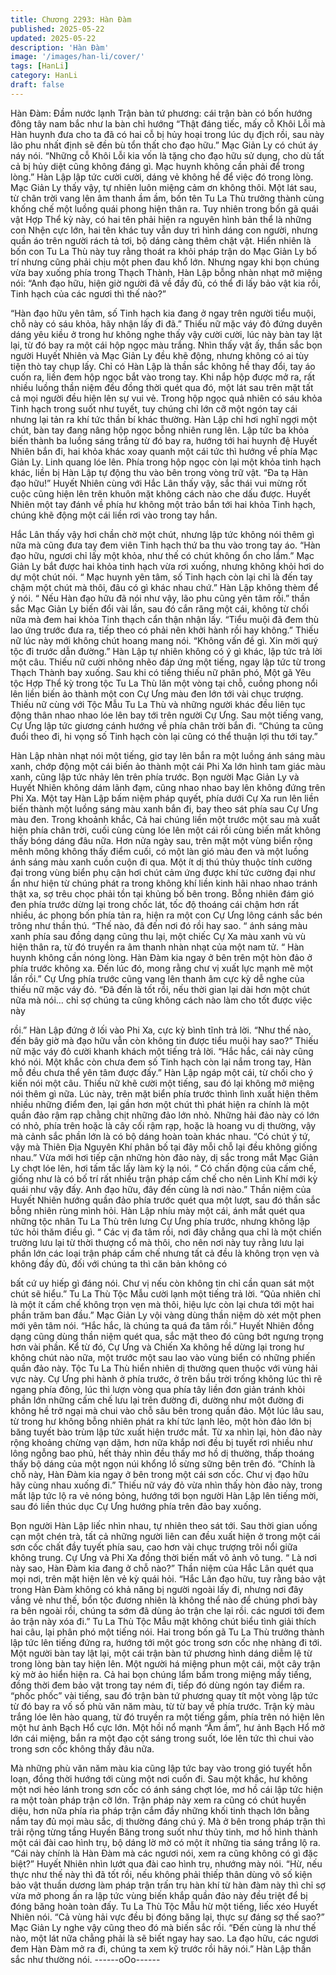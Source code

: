 ```yaml
---
title: Chương 2293: Hàn Đàm
published: 2025-05-22
updated: 2025-05-22
description: 'Hàn Đàm'
image: '/images/han-li/cover/'
tags: [HanLi]
category: HanLi
draft: false
---
```


Hàn Đàm: Đầm nước lạnh
Trận bàn tứ phương: cái trận bàn có bốn hướng đông tây nam bắc
như la bàn chỉ hướng
“Thật đáng tiếc, mấy cỗ Khôi Lỗi mà Hàn huynh đưa cho ta đã có
hai cỗ bị hủy hoại trong lúc dụ địch rồi, sau này lão phu nhất định
sẽ đền bù tổn thất cho đạo hữu.” Mạc Giản Ly có chút áy náy nói.
“Những cỗ Khôi Lỗi kia vốn là tặng cho đạo hữu sử dụng, cho dù
tất cả bị hủy diệt cũng không đáng gì. Mạc huynh không cần phải
để trong lòng.” Hàn Lập lập tức cười cười, dáng vẻ không hề để
việc đó trong lòng. Mạc Giản Ly thấy vậy, tự nhiên luôn miệng
cảm ơn không thôi.
Một lát sau, từ chân trời vang lên âm thanh ầm ầm, bốn tên Tu La
Thù trưởng thành cùng khống chế một luồng quái phong hiện
thân ra.
Tuy nhiên trong bốn gã quái vật Hợp Thể kỳ này, có hai tên phải
hiện ra nguyên hình bản thể là những con Nhện cực lớn, hai tên
khác tuy vẫn duy trì hình dáng con người, nhưng quần áo trên
người rách tả tơi, bộ dáng càng thêm chật vật.
Hiển nhiên là bốn con Tu La Thù này tuy rằng thoát ra khỏi pháp
trận do Mạc Giản Ly bố trí nhưng cũng phải chịu một phen đau
khổ lớn.
Nhưng ngay khi bọn chúng vừa bay xuống phía trong Thạch
Thành, Hàn Lập bỗng nhàn nhạt mở miệng nói:
“Anh đạo hữu, hiện giờ người đã về đầy đủ, có thể đi lấy bảo vật
kia rồi, Tinh hạch của các ngươi thì thế nào?”

“Hàn đạo hữu yên tâm, số Tinh hạch kia đang ở ngay trên người
tiểu muội, chỗ này có sáu khỏa, hãy nhận lấy đi đã.” Thiếu nữ
mặc váy đỏ đứng duyên dáng yêu kiều ở trong hư không nghe
thấy vậy cười cười, lúc này bàn tay lật lại, từ đó bay ra một cái
hộp ngọc màu trắng.
Nhìn thấy vật ấy, thần sắc bọn người Huyết Nhiên và Mạc Giản Ly
đều khẽ động, nhưng không có ai tùy tiện thò tay chụp lấy.
Chỉ có Hàn Lập là thần sắc không hề thay đổi, tay áo cuốn ra, liền
đem hộp ngọc bắt vào trong tay.
Khi nắp hộp được mở ra, rất nhiều luồng thần niệm đều đồng thời
quét qua đó, một lát sau trên mặt tất cả mọi người đều hiện lên
sự vui vẻ.
Trong hộp ngọc quả nhiên có sáu khỏa Tinh hạch trong suốt như
tuyết, tuy chúng chỉ lớn cỡ một ngón tay cái nhưng lại tản ra khí
tức thần bí khác thường.
Hàn Lập chỉ hơi nghĩ ngợi một chút, bàn tay đang nâng hộp ngọc
bỗng nhiên rung lên.
Lập tức ba khỏa biến thành ba luồng sáng trắng từ đó bay ra,
hướng tới hai huynh đệ Huyết Nhiên bắn đi, hai khỏa khác xoay
quanh một cái tức thì hướng về phía Mạc Giản Ly.
Linh quang lóe lên.
Phía trong hộp ngọc còn lại một khỏa tinh hạch khác, liền bị Hàn
Lập tự động thu vào bên trong vòng trữ vật.
“Đa tạ Hàn đạo hữu!” Huyết Nhiên cùng với Hắc Lân thấy vậy, sắc
thái vui mừng rốt cuộc cũng hiện lên trên khuôn mặt không cách
nào che dấu được.
Huyết Nhiên một tay đánh về phía hư không một trảo bắn tới hai
khỏa Tinh hạch, chúng khẽ động một cái liền rơi vào trong tay
hắn.

Hắc Lân thấy vậy hơi chần chờ một chút, nhưng lập tức không
nói thêm gì nữa mà cũng đưa tay đem viên Tinh hạch thứ ba thu
vào trong tay áo.
“Hàn đạo hữu, ngươi chỉ lấy một khỏa, như thế có chút không ổn
cho lắm.” Mạc Giản Ly bắt được hai khỏa tinh hạch vừa rơi
xuống, nhưng không khỏi hơi do dự một chút nói.
“ Mạc huynh yên tâm, số Tinh hạch còn lại chỉ là đến tay chậm
một chút mà thôi, đâu có gì khác nhau chứ.” Hàn Lập không thèm
để ý nói.
“ Nếu Hàn đạo hữu đã nói như vậy, lão phu cũng yên tâm rồi.”
thần sắc Mạc Giản Ly biến đổi vài lần, sau đó cắn răng một cái,
không từ chối nữa mà đem hai khỏa Tinh thạch cẩn thận nhận lấy.
“Tiểu muội đã đem thù lao ứng trước đưa ra, tiếp theo có phải
nên khởi hành rồi hay không.” Thiếu nữ lúc này mới không chút
hoang mang nói.
“Không vấn đề gì. Xin mời quý tộc đi trước dẫn đường.” Hàn Lập
tự nhiên không có ý gì khác, lập tức trả lời một câu.
Thiếu nữ cười nhõng nhẽo đáp ứng một tiếng, ngay lập tức từ
trong Thạch Thành bay xuống.
Sau khi có tiếng thiếu nữ phân phó, Một gã Yêu tộc Hợp Thể kỳ
trong tộc Tu La Thù lăn một vòng tại chỗ, cuồng phong nổi lên liền
biến ảo thành một con Cự Ưng màu đen lớn tới vài chục trượng.
Thiếu nữ cùng với Tộc Mẫu Tu La Thù và những người khác đều
liên tục động thân nhao nhao lóe lên bay tới trên người Cự Ưng.
Sau một tiếng vang, Cự Ưng lập tức giương cánh hướng về phía
chân trời bắn đi.
“Chúng ta cũng đuổi theo đi, hi vọng số Tinh hạch còn lại cũng có
thể thuận lợi thu tới tay.”

Hàn Lập nhàn nhạt nói một tiếng, giơ tay lên bắn ra một luồng
ánh sáng màu xanh, chớp động một cái biến ảo thành một cái Phi
Xa lớn hình tam giác màu xanh, cũng lập tức nhảy lên trên phía
trước.
Bọn người Mạc Giản Ly và Huyết Nhiên không dám lãnh đạm,
cũng nhao nhao bay lên không đứng trên Phi Xa.
Một tay Hàn Lập bấm niệm pháp quyết, phía dưới Cự Xa run lên
liền biến thành một luồng sáng màu xanh bắn đi, bay theo sát
phía sau Cự Ưng màu đen.
Trong khoảnh khắc, Cả hai chúng liền một trước một sau mà xuất
hiện phía chân trời, cuối cùng cùng lóe lên một cái rồi cùng biến
mất không thấy bóng dáng đâu nữa.
Hơn nửa ngày sau, trên mặt một vùng biển rộng mênh mông
không thấy điểm cuối, có một làn gió màu đen và một luồng ánh
sáng màu xanh cuồn cuộn đi qua.
Một ít dị thú thủy thuộc tính cường đại trong vùng biển phụ cận
hơi chút cảm ứng được khí tức cường đại như ẩn như hiện từ
chúng phát ra trong không khí liền kinh hãi nhao nhao tránh thật
xa, sợ trêu chọc phải tồn tại khủng bố bên trong.
Bỗng nhiên đám gió đen phía trước dừng lại trong chốc lát, tốc độ
thoáng cái chậm hơn rất nhiều, ác phong bốn phía tản ra, hiện ra
một con Cự Ưng lông cánh sắc bén trông như thần thú.
“Thế nào, đã đến nơi đó rồi hay sao. “ ánh sáng màu xanh phía
sau đồng dạng cũng thu lại, một chiếc Cự Xa màu xanh vù vù
hiện thân ra, từ đó truyền ra âm thanh nhàn nhạt của một nam tử.
“ Hàn huynh không cần nóng lòng. Hàn Đàm kia ngay ở bên trên
một hòn đảo ở phía trước không xa. Đến lúc đó, mong rằng chư
vị xuất lực mạnh mẽ một lần rồi.” Cự Ưng phía trước cũng vang
lên thanh âm cực kỳ dễ nghe của thiếu nữ mặc váy đỏ.
“Đã đến là tốt rồi, nếu thời gian lại dài hơn một chút nữa mà nói…
chỉ sợ chúng ta cũng không cách nào làm cho tốt được việc này

rồi.” Hàn Lập đứng ở lối vào Phi Xa, cực kỳ bình tĩnh trả lời.
“Như thế nào, đến bây giờ mà đạo hữu vẫn còn không tin được
tiểu muội hay sao?” Thiếu nữ mặc váy đỏ cười khanh khách một
tiếng trả lời.
“Hắc hắc, cái này cũng khó nói. Một khắc còn chưa đem số Tinh
hạch còn lại nắm trong tay, Hàn mỗ đều chưa thể yên tâm được
đấy.” Hàn Lập ngáp một cái, từ chối cho ý kiến nói một câu.
Thiếu nữ khẽ cười một tiếng, sau đó lại không mở miệng nói thêm
gì nữa.
Lúc này, trên mặt biển phía trước thình lình xuất hiện thêm nhiều
những điểm đen, lại gần hơn một chút thì phát hiện ra chính là
một quần đảo rậm rạp chằng chịt những đảo lớn nhỏ.
Những hải đảo này có lớn có nhỏ, phía trên hoặc là cây cối rậm
rạp, hoặc là hoang vu dị thường, vậy mà cảnh sắc phần lớn là có
bộ dáng hoàn toàn khác nhau.
“Có chút ý tứ, vậy mà Thiên Địa Nguyên Khí phân bố tại đây mỗi
chỗ lại đều không giống nhau.” Vừa mới hơi tiếp cận những hòn
đảo này, dị sắc trong mắt Mạc Giản Ly chợt lóe lên, hơi tấm tắc
lấy làm kỳ lạ nói.
“ Có chấn động của cấm chế, giống như là có bố trí rất nhiều trận
pháp cấm chế cho nên Linh Khí mới kỳ quái như vậy đấy. Anh
đạo hữu, đây đến cùng là nơi nào.” Thần niệm của Huyết Nhiên
hướng quần đảo phía trước quét qua một lượt, sau đó thần sắc
bỗng nhiên rùng mình hỏi.
Hàn Lập nhíu mày một cái, ánh mắt quét qua những tộc nhân Tu
La Thù trên lưng Cự Ưng phía trước, nhưng không lập tức hỏi
thăm điều gì.
“ Các vị đa tâm rồi, nơi đây chẳng qua chỉ là một chiến trường lưu
lại từ thời thượng cổ mà thôi, cho nên nơi này tuy rằng lưu lại
phần lớn các loại trận pháp cấm chế nhưng tất cả đều là không
trọn vẹn và không đầy đủ, đối với chúng ta thì căn bản không có

bất cứ uy hiếp gì đáng nói. Chư vị nếu còn không tin chỉ cần quan
sát một chút sẽ hiểu.” Tu La Thù Tộc Mẫu cười lạnh một tiếng trả
lời.
“Qủa nhiên chỉ là một ít cấm chế không trọn vẹn mà thôi, hiệu lực
còn lại chưa tới một hai phần trăm ban đầu.” Mạc Giản Ly vội
vàng dùng thần niệm dò xét một phen mới yên tâm nói.
“Hắc hắc, là chúng ta quá đa tâm rồi.” Huyết Nhiên đồng dạng
cũng dùng thần niệm quét qua, sắc mặt theo đó cũng bớt ngưng
trọng hơn vài phần.
Kể từ đó, Cự Ưng và Chiến Xa không hề dừng lại trong hư không
chút nào nữa, một trước một sau lao vào vùng biển có những
phiến quần đảo này.
Tộc Tu La Thù hiển nhiên dị thường quen thuộc với vùng hải vực
này.
Cự Ưng phi hành ở phía trước, ở trên bầu trời trống không lúc thì
rẽ ngang phía đông, lúc thì lượn vòng qua phía tây liền đơn giản
tránh khỏi phần lớn những cấm chế lưu lại trên đường đi, dường
như một đường đi không hề trở ngại mà chui vào chỗ sâu bên
trong quần đảo.
Một lúc lâu sau, từ trong hư không bỗng nhiên phát ra khí tức
lạnh lẽo, một hòn đảo lớn bị băng tuyết bào trùm lập tức xuất hiện
trước mắt.
Từ xa nhìn lại, hòn đảo này rộng khoảng chừng vạn dặm, hơn
nữa khắp nơi đều bị tuyết rơi nhiều như lông ngỗng bao phủ, hết
thảy nhìn đều thấy mơ hồ dị thường, thấp thoáng thấy bộ dáng
của một ngọn núi khổng lồ sừng sững bên trên đó.
“Chính là chỗ này, Hàn Đàm kia ngay ở bên trong một cái sơn
cốc. Chư vị đạo hữu hãy cùng nhau xuống đi.” Thiếu nữ váy đỏ
vừa nhìn thấy hòn đảo này, trong mắt lập tức lộ ra vẻ nóng bỏng,
hướng tới bọn người Hàn Lập lên tiếng mời, sau đó liền thúc dục
Cự Ưng hướng phía trên đảo bay xuống.

Bọn người Hàn Lập liếc nhìn nhau, tự nhiên theo sát tới.
Sau thời gian uống cạn một chén trà, tất cả những người liên can
đều xuất hiện ở trong một cái sơn cốc chất đầy tuyết phía sau,
cao hơn vài chục trượng trôi nổi giữa không trung.
Cự Ưng và Phi Xa đồng thời biến mất vô ảnh vô tung.
“ Là nơi này sao, Hàn Đàm kia đang ở chỗ nào?” Thần niệm của
Hắc Lân quét qua mọi nơi, trên mặt hiện lên vẻ kỳ quái hỏi.
“Hắc Lân đạo hữu, tuy rằng bảo vật trong Hàn Đàm không có khả
năng bị người ngoài lấy đi, nhưng nơi đây vắng vẻ như thế, bổn
tộc đương nhiên là không thể nào để chúng phơi bày ra bên
ngoài rồi, chúng ta sớm đã dùng ảo trận che lại rồi. các ngươi tới
đem ảo trận này xóa đi.” Tu La Thù Tộc Mẫu mặt không chút biểu
tình giải thích hai câu, lại phân phó một tiếng nói.
Hai trong bốn gã Tu La Thù trưởng thành lập tức lên tiếng đứng
ra, hướng tới một góc trong sơn cốc nhẹ nhàng đi tới.
Một người bàn tay lật lại, một cái trận bàn tứ phương hình dáng
diễm lệ từ trong lòng bàn tay hiện lên.
Một người há miệng phun một cái, một cây trận kỳ mờ ảo hiển
hiện ra.
Cả hai bọn chúng lẩm bẩm trong miệng mấy tiếng, đồng thời đem
bảo vật trong tay ném đi, tiếp đó dùng ngón tay điểm ra.
“phốc phốc” vài tiếng, sau đó trận bàn tứ phương quay tít một
vòng lập tức từ đó bay ra vố số phù văn năm màu, từ từ bay về
phía trước.
Trận kỳ màu trắng lóe lên hào quang, từ đó truyền ra một tiếng
gầm, phía trên nó hiện lên một hư ảnh Bạch Hổ cực lớn.
Một hồi nổ mạnh “Ầm ầm”, hư ảnh Bạch Hổ mở lớn cái miệng,
bắn ra một đạo cột sáng trong suốt, lóe lên tức thì chui vào trong
sơn cốc không thấy đâu nữa.

Mà những phù văn năm màu kia cũng lập tức bay vào trong gió
tuyết hỗn loạn, đồng thời hướng tới cùng một nơi cuốn đi.
Sau một khắc, hư không một nơi hẻo lánh trong sơn cốc có ánh
sáng chợt lóe, mơ hồ cái lập tức hiện ra một toàn pháp trận cỡ
lớn.
Trận pháp này xem ra cũng có chút huyền diệu, hơn nữa phía rìa
pháp trận cắm đầy những khối tinh thạch lớn bằng nắm tay đủ
mọi màu sắc, dị thường đáng chú ý.
Mà ở bên trong pháp trận thì trải rộng từng tầng Huyền Băng
trong suốt như thủy tinh, mơ hồ hình thành một cái đài cao hình
trụ, bộ dáng lờ mờ có một ít những tia sáng trắng lộ ra.
“Cái này chính là Hàn Đàm mà các ngươi nói, xem ra cũng không
có gì đặc biệt?” Huyết Nhiên nhìn lướt qua đài cao hình trụ,
nhướng mày nói.
“Hừ, nếu thực như thế này thì đã tốt rồi, nếu không phải thiếp
thân dùng vô số kiện bảo vật thuần dương làm pháp trận trấn trụ
hàn khí từ hàn đàm này thì chỉ sợ vừa mở phong ấn ra lập tức
vùng biến khắp quần đảo này đều triệt để bị đóng băng hoàn toàn
đấy. Tu La Thù Tộc Mẫu hừ một tiếng, liếc xéo Huyết Nhiên nói.
“Cả vùng hải vực đều bị đóng băng lại, thực sự đáng sợ thế sao?”
Mạc Giản Ly nghe vậy cũng theo đó mà biến sắc rồi.
“Đến cùng là như thế nào, một lát nữa chẳng phải là sẽ biết ngay
hay sao. La đạo hữu, các ngươi đem Hàn Đàm mở ra đi, chúng ta
xem kỹ trước rồi hãy nói.” Hàn Lập thần sắc như thường nói.
------oOo------
